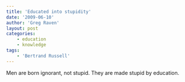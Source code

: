 ```yaml
---
title: 'Educated into stupidity'
date: '2009-06-10'
author: 'Greg Raven'
layout: post
categories:
    - education
    - knowledge
tags:
    - 'Bertrand Russell'
---
```


Men are born ignorant, not stupid. They are made stupid by education.